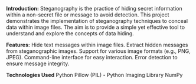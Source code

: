 **Introduction:**
Steganography is the practice of hiding secret information within a non-secret file or message to avoid detection. This project demonstrates the implementation of steganography techniques to conceal data within image files. The aim is to provide a simple yet effective tool to understand and explore the concepts of data hiding.

**Features:**
Hide text messages within image files.
Extract hidden messages from steganographic images.
Support for various image formats (e.g., PNG, JPEG).
Command-line interface for easy interaction.
Error detection to ensure message integrity.

**Technologies Used**
Python
Pillow (PIL) - Python Imaging Library
NumPy

